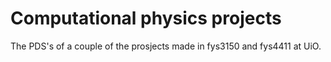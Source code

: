 # Computational physics projects

The PDS's of a couple of the prosjects made in fys3150 and fys4411 at UiO.